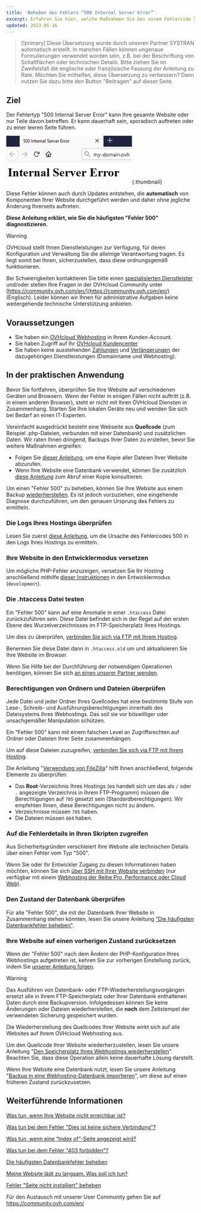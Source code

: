 ```yaml
---
title: 'Beheben des Fehlers “500 Internal Server Error”'
excerpt: Erfahren Sie hier, welche Maßnahmen Sie bei einem Fehlercode 500 anwenden können
updated: 2023-05-16
---
```


> [!primary]
> Diese Übersetzung wurde durch unseren Partner SYSTRAN automatisch erstellt. In manchen Fällen können ungenaue Formulierungen verwendet worden sein, z.B. bei der Beschriftung von Schaltflächen oder technischen Details. Bitte ziehen Sie im Zweifelsfall die englische oder französische Fassung der Anleitung zu Rate. Möchten Sie mithelfen, diese Übersetzung zu verbessern? Dann nutzen Sie dazu bitte den Button "Beitragen" auf dieser Seite.
>

## Ziel 

Der Fehlertyp "500 Internal Server Error" kann Ihre gesamte Website oder nur Teile davon betreffen. Er kann dauerhaft sein, sporadisch auftreten oder zu einer leeren Seite führen.

![error500](images/error-500-2.png){.thumbnail}

Diese Fehler können auch durch Updates entstehen, die **automatisch** von Komponenten Ihrer Website durchgeführt werden und daher ohne jegliche Änderung Ihrerseits auftreten.

**Diese Anleitung erklärt, wie Sie die häufigsten "Fehler 500" diagnostizieren.**

> [!warning]
>
> OVHcloud stellt Ihnen Dienstleistungen zur Verfügung, für deren Konfiguration und Verwaltung Sie die alleinige Verantwortung tragen. Es liegt somit bei Ihnen, sicherzustellen, dass diese ordnungsgemäß funktionieren.
> 
> Bei Schwierigkeiten kontaktieren Sie bitte einen [spezialisierten Dienstleister](https://partner.ovhcloud.com/de/directory/) und/oder stellen Ihre Fragen in der OVHcloud Community unter [https://community.ovh.com/en/](https://community.ovh.com/en/) (Englisch). Leider können wir Ihnen für administrative Aufgaben keine weitergehende technische Unterstützung anbieten.
>

## Voraussetzungen

- Sie haben ein [OVHcloud Webhosting](https://www.ovhcloud.com/de/web-hosting/) in Ihrem Kunden-Account.
- Sie haben Zugriff auf Ihr [OVHcloud Kundencenter](https://www.ovh.com/auth/?action=gotomanager&from=https://www.ovh.de/&ovhSubsidiary=de)
- Sie haben keine ausstehenden [Zahlungen](/pages/account_and_service_management/managing_billing_payments_and_services/invoice_management#pay-bills) und [Verlängerungen](/pages/account_and_service_management/managing_billing_payments_and_services/how_to_use_automatic_renewal#renewal-management) der dazugehörigen Dienstleistungen (Domainname und Webhosting).

## In der praktischen Anwendung

Bevor Sie fortfahren, überprüfen Sie Ihre Website auf verschiedenen Geräten und Browsern. Wenn der Fehler in einigen Fällen nicht auftritt (z.B. in einem anderen Browser), steht er nicht mit Ihren OVHcloud Diensten in Zusammenhang. Starten Sie Ihre lokalen Geräte neu und wenden Sie sich bei Bedarf an einen IT-Experten.

Vereinfacht ausgedrückt besteht eine Webseite aus **Quellcode** (zum Beispiel .php-Dateien, verbunden mit einer Datenbank) und zusätzlichen Daten. Wir raten Ihnen dringend, Backups Ihrer Daten zu erstellen, bevor Sie weitere Maßnahmen ergreifen:

- Folgen Sie [dieser Anleitung](/pages/web_cloud/web_hosting/ftp_connection), um eine Kopie aller Dateien Ihrer Website abzurufen.
- Wenn Ihre Website eine Datenbank verwendet, können Sie zusätzlich [diese Anleitung](/pages/web_cloud/web_hosting/sql_database_export) zum Abruf einer Kopie konsultieren.

Um einen "Fehler 500" zu beheben, können Sie Ihre Website aus einem Backup [wiederherstellen](#restore). Es ist jedoch vorzuziehen, eine eingehende Diagnose durchzuführen, um den genauen Ursprung des Fehlers zu ermitteln.

### Die Logs Ihres Hostings überprüfen

Lesen Sie zuerst [diese Anleitung](/pages/web_cloud/web_hosting/logs_and_statistics), um die Ursache des Fehlercodes 500 in den Logs Ihres Hostings zu ermitteln.

### Ihre Website in den Entwicklermodus versetzen

Um mögliche PHP-Fehler anzuzeigen, versetzen Sie Ihr Hosting anschließend mithilfe [dieser Instruktionen](/pages/web_cloud/web_hosting/ovhconfig_modify_system_runtime#schritt-2-webhosting-konfiguration-bearbeiten) in den Entwicklermodus (`development`).

### Die .htaccess Datei testen

Ein "Fehler 500" kann auf eine Anomalie in einer `.htaccess` Datei zurückzuführen sein. Diese Datei befindet sich in der Regel auf der ersten Ebene des Wurzelverzeichnisses im FTP-Speicherplatz Ihres Hostings.

Um dies zu überprüfen, [verbinden Sie sich via FTP mit Ihrem Hosting](/pages/web_cloud/web_hosting/ftp_connection).

Benennen Sie diese Datei dann in `.htaccess.old` um und aktualisieren Sie Ihre Website im Browser.

Wenn Sie Hilfe bei der Durchführung der notwendigen Operationen benötigen, können Sie sich [an einen unserer Partner wenden](https://partner.ovhcloud.com/de/directory/).

### Berechtigungen von Ordnern und Dateien überprüfen

Jede Datei und jeder Ordner Ihres Quellcodes hat eine bestimmte Stufe von Lese-, Schreib- und Ausführungsberechtigungen innerhalb des Dateisystems Ihres Webhostings. Das soll sie vor böswilliger oder unsachgemäßer Manipulation schützen.

Ein "Fehler 500" kann mit einem falschen Level an Zugriffsrechten auf Ordner oder Dateien Ihrer Seite zusammenhängen.

Um auf diese Dateien zuzugreifen, [verbinden Sie sich via FTP mit Ihrem Hosting](/pages/web_cloud/web_hosting/ftp_connection).

Die Anleitung "[Verwendung von FileZilla](/pages/web_cloud/web_hosting/ftp_filezilla_user_guide#datei-und-ordnerrechte)" hilft Ihnen anschließend, folgende Elemente zu überprüfen:

- Das **Root**-Verzeichnis Ihres Hostings (es handelt sich um das als `/` oder `.` angezeigte Verzeichnis in Ihrem FTP-Programm) müssen die Berechtigungen auf `705` gesetzt sein (Standardberechtigungen). Wir empfehlen Ihnen, diese Berechtigungen nicht zu ändern.
- Verzeichnisse müssen `705` haben.
- Die Dateien müssen `604` haben.

### Auf die Fehlerdetails in Ihren Skripten zugreifen

Aus Sicherheitsgründen verschleiert Ihre Website alle technischen Details über einen Fehler vom Typ "500".

Wenn Sie oder Ihr Entwickler Zugang zu diesen Informationen haben möchten, können Sie sich [über SSH mit Ihrer Website verbinden](/pages/web_cloud/web_hosting/ssh_on_webhosting) (nur verfügbar mit einem [Webhosting der Reihe Pro, Performance oder Cloud Web](https://www.ovhcloud.com/de/web-hosting/)).

### Den Zustand der Datenbank überprüfen

Für alle "Fehler 500", die mit der Datenbank Ihrer Website in Zusammenhang stehen könnten, lesen Sie unsere Anleitung ["Die häufigsten Datenbankfehler beheben"](/pages/web_cloud/web_hosting/diagnosis_database_errors).

### Ihre Website auf einen vorherigen Zustand zurücksetzen <a name="restore"></a>

Wenn der "Fehler 500" nach dem Ändern der PHP-Konfiguration Ihres Webhostings aufgetreten ist, kehren Sie zur vorherigen Einstellung zurück, indem Sie [unserer Anleitung folgen](/pages/web_cloud/web_hosting/php_configure_php_on_your_web_hosting_2014).

> [!warning]
>
> Das Ausführen von Datenbank- oder FTP-Wiederherstellungsvorgängen ersetzt alle in Ihrem FTP-Speicherplatz oder Ihrer Datenbank enthaltenen Daten durch eine Backupversion. Infolgedessen können Sie keine Änderungen oder Dateien wiederherstellen, die **nach** dem Zeitstempel der verwendeten Sicherung gespeichert wurden.
> 
> Die Wiederherstellung des Quellcodes Ihrer Website wirkt sich auf alle Websites auf Ihrem OVHcloud Webhosting aus.
>

Um den Quellcode Ihrer Website wiederherzustellen, lesen Sie unsere Anleitung "[Den Speicherplatz Ihres Webhostings wiederherstellen](/pages/web_cloud/web_hosting/ftp_save_and_backup)". Beachten Sie, dass diese Operation allein keine dauerhafte Lösung darstellt.

Wenn Ihre Website eine Datenbank nutzt, lesen Sie unsere Anleitung "[Backup in eine Webhosting-Datenbank importieren](/pages/web_cloud/web_hosting/sql_importing_mysql_database#backup-uber-das-kundencenter-wiederherstellen)", um diese auf einen früheren Zustand zurückzusetzen.

## Weiterführende Informationen <a name="gofurther"></a>

[Was tun, wenn Ihre Website nicht erreichbar ist?](/pages/web_cloud/web_hosting/diagnostic-website-not-accessible)

[Was tun bei dem Fehler "Dies ist keine sichere Verbindung"?](/pages/web_cloud/web_hosting/diagnostic-not-secured)

[Was tun, wenn eine “Index of“-Seite angezeigt wird?](/pages/web_cloud/web_hosting/diagnostic-index-of)

[Was tun bei dem Fehler "403 forbidden"?](/pages/web_cloud/web_hosting/diagnostic_403_forbidden)

[Die häufigsten Datenbankfehler beheben](/pages/web_cloud/web_hosting/diagnosis_database_errors)

[Meine Website lädt zu langsam. Was soll ich tun?](/pages/web_cloud/web_hosting/diagnostic_slownesses)

[Fehler "Seite nicht installiert" beheben](/pages/web_cloud/web_hosting/multisites_website_not_installed)

Für den Austausch mit unserer User Community gehen Sie auf <https://community.ovh.com/en/>
